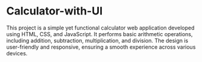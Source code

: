 # Calculator-with-UI
 This project is a simple yet functional calculator web application developed using HTML, CSS, and JavaScript. It performs basic arithmetic operations, including addition, subtraction, multiplication, and division. The design is user-friendly and responsive, ensuring a smooth experience across various devices.
